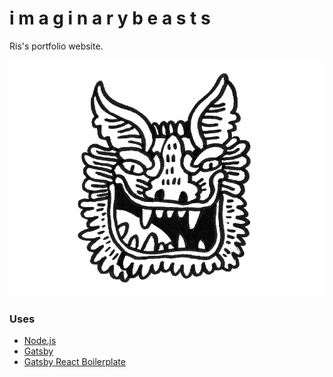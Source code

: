 # i m a g i n a r y b e a s t s
Ris's portfolio website.

![dragonface](https://github.com/demonography/imaginarybeasts/blob/master/src/img/dragonface.png)

### Uses
*  [Node.js](http://nodejs.org)
*  [Gatsby](https://www.gatsbyjs.org/docs/)
*  [Gatsby React Boilerplate](https://github.com/PrototypeInteractive/gatsby-react-boilerplate)
